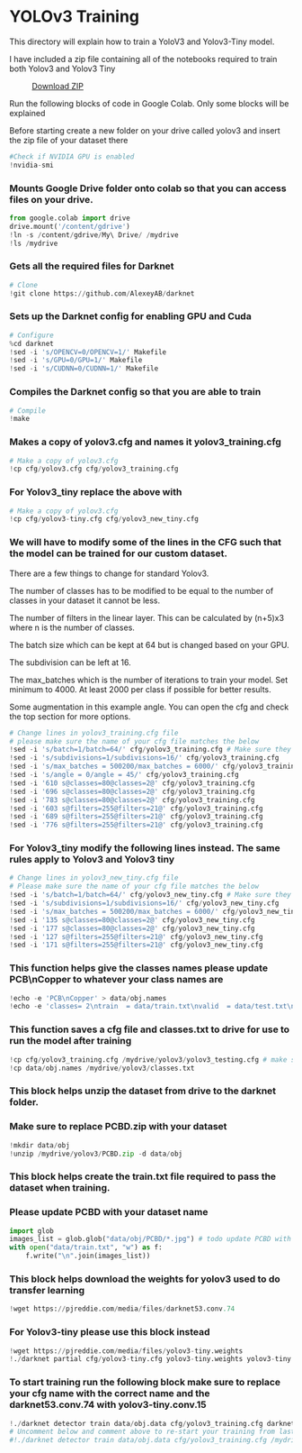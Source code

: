 # YOLOv3 Training 

This directory will explain how to train a YoloV3 and Yolov3-Tiny model.

I have included a zip file containing all of the notebooks required to train both Yolov3 and Yolov3 Tiny

<figure>
  <a href="Yolo_Notebooks.zip" download>Download ZIP</a>
</figure>

Run the following blocks of code in Google Colab. Only some blocks will be explained

Before starting create a new folder on your drive called yolov3 and insert the zip file of your dataset there

```python
#Check if NVIDIA GPU is enabled
!nvidia-smi
```
### Mounts Google Drive folder onto colab so that you can access files on your drive.

```python
from google.colab import drive
drive.mount('/content/gdrive')
!ln -s /content/gdrive/My\ Drive/ /mydrive
!ls /mydrive
```

### Gets all the required files for Darknet

```python
# Clone
!git clone https://github.com/AlexeyAB/darknet
```
### Sets up the Darknet config for enabling GPU and Cuda

```python
# Configure
%cd darknet
!sed -i 's/OPENCV=0/OPENCV=1/' Makefile
!sed -i 's/GPU=0/GPU=1/' Makefile
!sed -i 's/CUDNN=0/CUDNN=1/' Makefile
```

### Compiles the Darknet config so that you are able to train

```python
# Compile
!make
```

### Makes a copy of yolov3.cfg and names it yolov3_training.cfg

```python
# Make a copy of yolov3.cfg
!cp cfg/yolov3.cfg cfg/yolov3_training.cfg
```

### For Yolov3_tiny replace the above with

```python
# Make a copy of yolov3.cfg
!cp cfg/yolov3-tiny.cfg cfg/yolov3_new_tiny.cfg
```

### We will have to modify some of the lines in the CFG such that the model can be trained for our custom dataset.

There are a few things to change for standard Yolov3. 

The number of classes has to be modified to be equal to the number of classes in your dataset it cannot be less.

The number of filters in the linear layer. This can be calculated by (n+5)x3 where n is the number of classes.

The batch size which can be kept at 64 but is changed based on your GPU.

The subdivision can be left at 16. 

The max_batches which is the number of iterations to train your model. Set minimum to 4000. At least 2000 per class if possible for better results.

Some augmentation in this example angle. You can open the cfg and check the top section for more options.

```python
# Change lines in yolov3_training.cfg file
# please make sure the name of your cfg file matches the below
!sed -i 's/batch=1/batch=64/' cfg/yolov3_training.cfg # Make sure they have the same cfg name
!sed -i 's/subdivisions=1/subdivisions=16/' cfg/yolov3_training.cfg
!sed -i 's/max_batches = 500200/max_batches = 6000/' cfg/yolov3_training.cfg
!sed -i 's/angle = 0/angle = 45/' cfg/yolov3_training.cfg
!sed -i '610 s@classes=80@classes=2@' cfg/yolov3_training.cfg
!sed -i '696 s@classes=80@classes=2@' cfg/yolov3_training.cfg
!sed -i '783 s@classes=80@classes=2@' cfg/yolov3_training.cfg
!sed -i '603 s@filters=255@filters=21@' cfg/yolov3_training.cfg
!sed -i '689 s@filters=255@filters=21@' cfg/yolov3_training.cfg
!sed -i '776 s@filters=255@filters=21@' cfg/yolov3_training.cfg
```

### For Yolov3_tiny modify the following lines instead. The same rules apply to Yolov3 and Yolov3 tiny

```python
# Change lines in yolov3_new_tiny.cfg file
# Please make sure the name of your cfg file matches the below
!sed -i 's/batch=1/batch=64/' cfg/yolov3_new_tiny.cfg # Make sure they have the same cfg name
!sed -i 's/subdivisions=1/subdivisions=16/' cfg/yolov3_new_tiny.cfg
!sed -i 's/max_batches = 500200/max_batches = 6000/' cfg/yolov3_new_tiny.cfg
!sed -i '135 s@classes=80@classes=2@' cfg/yolov3_new_tiny.cfg
!sed -i '177 s@classes=80@classes=2@' cfg/yolov3_new_tiny.cfg
!sed -i '127 s@filters=255@filters=21@' cfg/yolov3_new_tiny.cfg
!sed -i '171 s@filters=255@filters=21@' cfg/yolov3_new_tiny.cfg
```

### This function helps give the classes names please update PCB\nCopper to whatever your class names are

```python
!echo -e 'PCB\nCopper' > data/obj.names
!echo -e 'classes= 2\ntrain  = data/train.txt\nvalid  = data/test.txt\nnames = data/obj.names\nbackup = /mydrive/yolov3' > data/obj.data
```

### This function saves a cfg file and classes.txt to drive for use to run the model after training

```python
!cp cfg/yolov3_training.cfg /mydrive/yolov3/yolov3_testing.cfg # make sure your cfg file name matched the one you made earlier
!cp data/obj.names /mydrive/yolov3/classes.txt
```

### This block helps unzip the dataset from drive to the darknet folder.

### Make sure to replace PCBD.zip with your dataset

```python
!mkdir data/obj
!unzip /mydrive/yolov3/PCBD.zip -d data/obj
```

### This block helps create the train.txt file required to pass the dataset when training. 

### Please update PCBD with your dataset name

```python
import glob
images_list = glob.glob("data/obj/PCBD/*.jpg") # todo update PCBD with your dataset name
with open("data/train.txt", "w") as f:
    f.write("\n".join(images_list))
```
### This block helps download the weights for yolov3 used to do transfer learning

```python
!wget https://pjreddie.com/media/files/darknet53.conv.74
```
### For Yolov3-tiny please use this block instead

```python
!wget https://pjreddie.com/media/files/yolov3-tiny.weights
!./darknet partial cfg/yolov3-tiny.cfg yolov3-tiny.weights yolov3-tiny.conv.15 
```
### To start training run the following block make sure to replace your cfg name with the correct name and the darknet53.conv.74 with yolov3-tiny.conv.15  

```python
!./darknet detector train data/obj.data cfg/yolov3_training.cfg darknet53.conv.74 -dont_show
# Uncomment below and comment above to re-start your training from last saved weights
#!./darknet detector train data/obj.data cfg/yolov3_training.cfg /mydrive/yolov3/yolov3_training_last.weights -dont_show
``` 